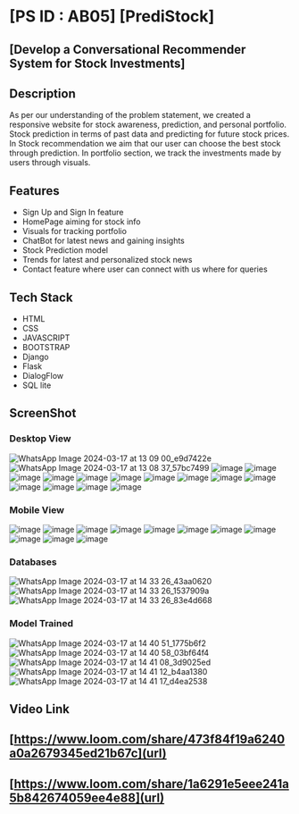 # [PS ID : AB05] [PrediStock]
##  [Develop a Conversational Recommender System for Stock Investments]



## Description
As per our understanding of the problem statement, we created a responsive website for stock awareness, prediction, and personal portfolio. Stock prediction in terms of past data and predicting for future stock prices. In Stock recommendation we aim that our user can choose the best stock through prediction. In portfolio section, we track the investments made by users through visuals.

## Features
- Sign Up and Sign In feature 
- HomePage aiming for stock info
- Visuals for  tracking portfolio
- ChatBot for latest news and gaining insights
- Stock Prediction model
- Trends for latest and personalized stock news
- Contact feature where user can connect with us where for queries

## Tech Stack
- HTML
- CSS 
- JAVASCRIPT
- BOOTSTRAP
- Django
- Flask
- DialogFlow
- SQL lite

 ## ScreenShot 
 ### Desktop View
![WhatsApp Image 2024-03-17 at 13 09 00_e9d7422e](https://github.com/Mandipbhattarai/PrediStock/assets/97532160/c18be8cc-6d6a-433f-a838-95e57f730021)
![WhatsApp Image 2024-03-17 at 13 08 37_57bc7499](https://github.com/Mandipbhattarai/PrediStock/assets/97532160/7464a47a-ab88-45c2-81b1-29218cea2f29)
![image](https://github.com/Mandipbhattarai/PrediStock/assets/97532160/d1d679c1-f561-438a-908e-67b27d6c91af)
![image](https://github.com/Mandipbhattarai/PrediStock/assets/97532160/760919da-1d18-4111-8c0f-cec76b530aef)
![image](https://github.com/Mandipbhattarai/PrediStock/assets/97532160/6270cf46-38da-491c-a1a4-f920dc1ed56d)
![image](https://github.com/Mandipbhattarai/PrediStock/assets/97532160/3c6cd20e-3f69-4b3e-a219-3222f1a578db)
![image](https://github.com/Mandipbhattarai/PrediStock/assets/97532160/425d8b89-e2ef-46d0-bd18-770efc746b6d)
![image](https://github.com/Mandipbhattarai/PrediStock/assets/97532160/282f8e86-c977-4be0-a2a0-577a063d08b5)
![image](https://github.com/Mandipbhattarai/PrediStock/assets/97532160/3fb4d3b9-786b-402c-9a21-312b06c7397d)
![image](https://github.com/Mandipbhattarai/PrediStock/assets/97532160/694e5d2e-c967-4bb9-a96a-885972e0810b)
![image](https://github.com/Mandipbhattarai/PrediStock/assets/97532160/6f9bcd2e-a154-4934-96bc-feba6e1265cc)
![image](https://github.com/Mandipbhattarai/PrediStock/assets/97532160/e1e766cb-8259-4649-bd9d-2d82688cf06a)
![image](https://github.com/Mandipbhattarai/PrediStock/assets/97532160/17ed07fe-31c2-4fcd-b9d6-1d5b0cc527da)
![image](https://github.com/Mandipbhattarai/PrediStock/assets/97532160/dfdadc2e-0c72-478c-8716-a7ac8bda5fbb)
![image](https://github.com/Mandipbhattarai/PrediStock/assets/97532160/5eb6a339-0805-48dd-bcef-5acbcffd39fe)
![image](https://github.com/Mandipbhattarai/PrediStock/assets/97532160/7fec3961-db7a-4e28-9714-5b4cfbc82e4f)

### Mobile View
![image](https://github.com/Mandipbhattarai/PrediStock/assets/97532160/0b52d730-9162-4f2e-ab97-294f5e39b0eb)
![image](https://github.com/Mandipbhattarai/PrediStock/assets/97532160/4f9691de-0501-42a1-9b5b-b780ab1ef8ff)
![image](https://github.com/Mandipbhattarai/PrediStock/assets/97532160/19d5234a-86c8-4519-9b48-5375e1ddd914)
![image](https://github.com/Mandipbhattarai/PrediStock/assets/97532160/f17dcb86-2cde-4801-962e-0cb0f8a2fb41)
![image](https://github.com/Mandipbhattarai/PrediStock/assets/97532160/ef775791-d7e6-4d72-a2c6-cb9b4c7c29ed)
![image](https://github.com/Mandipbhattarai/PrediStock/assets/97532160/c961f651-d03a-417a-b5b0-2e40b1c2982d)
![image](https://github.com/Mandipbhattarai/PrediStock/assets/97532160/e39b9504-c4d2-429d-9171-20da79750a3b)
![image](https://github.com/Mandipbhattarai/PrediStock/assets/97532160/e38d8f1b-bd4a-4d36-b8a5-cf1c1165540f)
![image](https://github.com/Mandipbhattarai/PrediStock/assets/97532160/17154562-9f7c-49d9-9e79-846893375e42)
![image](https://github.com/Mandipbhattarai/PrediStock/assets/97532160/6fed8dff-4cee-4ca5-a5d7-7d6b0029115b)
![image](https://github.com/Mandipbhattarai/PrediStock/assets/97532160/dba65c21-4a0a-46b2-886e-a56309ca2f9f)

### Databases
![WhatsApp Image 2024-03-17 at 14 33 26_43aa0620](https://github.com/Mandipbhattarai/PrediStock/assets/97532160/0980fca4-1fd5-4d1f-9fae-419d4bab8d89)
![WhatsApp Image 2024-03-17 at 14 33 26_1537909a](https://github.com/Mandipbhattarai/PrediStock/assets/97532160/78ec5589-d8a6-45e3-9ba3-91aa2658a55e)
![WhatsApp Image 2024-03-17 at 14 33 26_83e4d668](https://github.com/Mandipbhattarai/PrediStock/assets/97532160/edb681b5-fb58-49af-8853-6c8ff6d41a92)

### Model Trained
![WhatsApp Image 2024-03-17 at 14 40 51_1775b6f2](https://github.com/Mandipbhattarai/PrediStock/assets/97532160/42ddb168-7180-4feb-83e8-95c90f65e23f)
![WhatsApp Image 2024-03-17 at 14 40 58_03bf64f4](https://github.com/Mandipbhattarai/PrediStock/assets/97532160/1e60e22e-0fd5-4e28-bdd6-2512eb37bf3a)
![WhatsApp Image 2024-03-17 at 14 41 08_3d9025ed](https://github.com/Mandipbhattarai/PrediStock/assets/97532160/8160deb0-90c3-4a7a-b476-68b5d090e188)
![WhatsApp Image 2024-03-17 at 14 41 12_b4aa1380](https://github.com/Mandipbhattarai/PrediStock/assets/97532160/efb7ad3b-182e-4e72-832b-ebb373ee569a)
![WhatsApp Image 2024-03-17 at 14 41 17_d4ea2538](https://github.com/Mandipbhattarai/PrediStock/assets/97532160/f61d8eaf-a773-41ad-9c10-d28a0986c9da)



## Video Link
## [https://www.loom.com/share/473f84f19a6240a0a2679345ed21b67c](url)
## [https://www.loom.com/share/1a6291e5eee241a5b842674059ee4e88](url)




